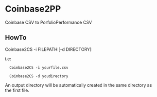 # Coinbase2PP
Coinbase CSV to PorfolioPerformance CSV

## HowTo 

Coinbase2CS -i FILEPATH [-d DIRECTORY]

i.e:  

      Coinbase2CS -i yourfile.csv

      Coinbase2CS -d youdirectory
      
An output directory will be automatically created in the same directory as the first file.

